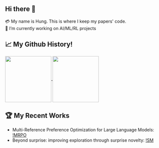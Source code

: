 ## Hi there 👋
💳 My name is Hung. This is where I keep my papers' code.  
🔭 I’m currently working on AI/ML/RL projects

## 📈 My Github History!
<a href="https://github.com/thaihungle/github-readme-stats">
  <img height=150 align="center" src="https://github-readme-stats.vercel.app/api?username=thaihungle&show_icons=true&theme=dark" />
</a>
<a href="https://github.com/thaihungle/top-langs">
  <img height=150 align="center" src="https://github-readme-stats.vercel.app/api/top-langs/?username=thaihungle&hide_progress=true&theme=dark&layout=compact" />
</a>

## 🏆 My Recent Works
- Multi-Reference Preference Optimization for Large Language Models: [!MRPO](https://github.com/thaihungle/MRPO)
- Beyond surprise: improving exploration through surprise novelty: [!SM](https://github.com/thaihungle/SM)



<!--
**thaihungle/thaihungle** is a ✨ _special_ ✨ repository because its `README.md` (this file) appears on your GitHub profile.

Here are some ideas to get you started:

- 🔭 I’m currently working on ...
- 🌱 I’m currently learning ...
- 👯 I’m looking to collaborate on ...
- 🤔 I’m looking for help with ...
- 💬 Ask me about ...
- 📫 How to reach me: ...
- 😄 Pronouns: ...
- ⚡ Fun fact: ...
-->


